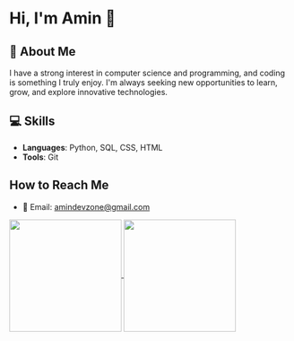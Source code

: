 # Hi, I'm Amin 👋

## 🌟 About Me
I have a strong interest in computer science and programming, and coding is something I truly enjoy. I'm always seeking new opportunities to learn, grow, and explore innovative technologies.

## 💻 Skills
- **Languages**: Python, SQL, CSS, HTML
- **Tools**: Git

## How to Reach Me
- 📧 Email: amindevzone@gmail.com

<a href="https://github.com/anuraghazra/github-readme-stats"> <img height=200 align="center" src="https://github-readme-stats.vercel.app/api?username=DevAmin-2025" /> </a> <a href="https://github.com/anuraghazra/convoychat"> <img height=200 align="center" src="https://github-readme-stats.vercel.app/api/top-langs?username=DevAmin-2025&layout=compact&langs_count=8&card_width=120" /> </a>
